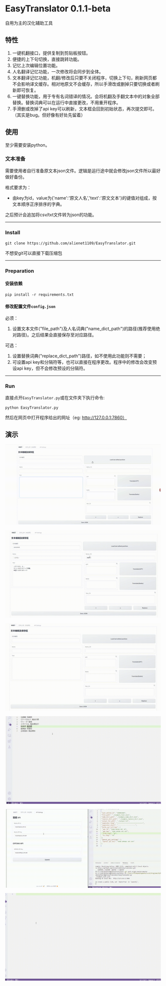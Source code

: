 # EasyTranslator 0.1.1-beta
自用为主的汉化辅助工具
## 特性
1. 一键机翻接口，提供复制到剪贴板按钮。
2. 便捷的上下句切换，直接跳转功能。 
3. 记忆上次编辑位置功能。 
4. 人名翻译记忆功能，一次修改将会同步到全体。
5. 文本翻译记忆功能，机翻/修改后只要不关闭程序，切换上下句，刷新网页都不会影响译文缓存。相对地原文不会缓存，所以手滑改或删掉只要切换或者刷新即可恢复。
6. 一键替换功能，用于专有名词错译的情况。会将机翻及手翻文本中的对象全部替换。替换词典可以在运行中直接更改，不用重开程序。
7. 手滑删或改掉了api key可以刷新，文本框会回到初始状态，再次提交即可。（其实是bug。但好像有好处先留着）


## 使用
至少需要安装python。
### 文本准备
需要使用者自行准备原文本json文件。逻辑是运行途中就会修改json文件所以最好做好备份。

格式要求为：
* 由key为id，value为{'name':'原文人名','text':'原文文本'}的键值对组成，按文本顺序正序排序的字典。

之后预计会追加将csv/txt文件转为json的功能。
***
### Install
```
git clone https://github.com/alienet1109/EasyTranslator.git
```
不想安git可以直接下载压缩包
***
### Preparation
#### 安装依赖
```
pip install -r requirements.txt
```
#### 修改配置文件`config.json`
必须：
1. 设置文本文件("file_path")及人名词典("name_dict_path")的路径(推荐使用绝对路径)。之后结果会直接保存至对应路径。

可选：
1. 设置替换词典("replace_dict_path")路径，如不使用此功能则不需要；
2. 可设置api key和分隔符等，也可以直接在程序更改。程序中的修改会改变预设api key，但不会修改预设的分隔符。
***
### Run
直接点开`EasyTranslator.py`或在文件夹下执行命令:
```
python EasyTranslator.py
```
然后在网页中打开程序给出的网址（eg: http://127.0.0.1:7860）

## 演示

![image](https://github.com/alienet1109/EasyTranslator/blob/master/resources/id%20search.gif)

![image](https://github.com/alienet1109/EasyTranslator/blob/master/resources/name.gif)

![image](https://github.com/alienet1109/EasyTranslator/blob/master/resources/last%26next%20text.gif)

![image](https://github.com/alienet1109/EasyTranslator/blob/master/resources/replace.gif)

![image](https://github.com/alienet1109/EasyTranslator/blob/master/resources/api%20key%20setting.gif)

![image](https://github.com/alienet1109/EasyTranslator/blob/master/resources/derive%20text.gif)
